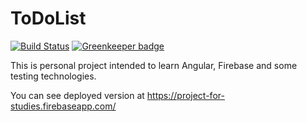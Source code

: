 # ToDoList

[![Build Status](https://travis-ci.org/aiciz/to-do-list.svg?branch=master)](https://travis-ci.org/aiciz/to-do-list)
[![Greenkeeper badge](https://badges.greenkeeper.io/aiciz/to-do-list.svg)](https://greenkeeper.io/)



This is personal project intended to learn Angular, Firebase and some testing technologies.

You can see deployed version at https://project-for-studies.firebaseapp.com/
